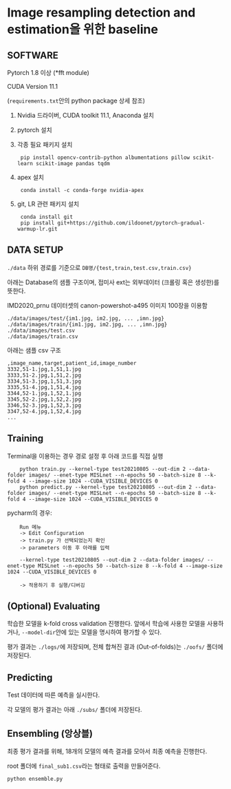 # Image resampling detection and estimation을 위한 baseline


## SOFTWARE 

Pytorch 1.8 이상 (*fft module)

CUDA Version 11.1

(`requirements.txt`안의 python package 상세 참조)

1. Nvidia 드라이버, CUDA toolkit 11.1, Anaconda 설치

2. pytorch 설치

3. 각종 필요 패키지 설치

        pip install opencv-contrib-python albumentations pillow scikit-learn scikit-image pandas tqdm 

4. apex 설치

        conda install -c conda-forge nvidia-apex
        
5. git, LR 관련 패키지 설치

        conda install git
        pip install git+https://github.com/ildoonet/pytorch-gradual-warmup-lr.git


## DATA SETUP 

`./data` 하위 경로를 기준으로 `DB명/{test,train,test.csv,train.csv}`

아래는 Database의 샘플 구조이며, 접미사 ext는 외부데이터 (크롤링 혹은 생성한)를 뜻한다. 

IMD2020_prnu 데이터셋의 canon-powershot-a495 이미지 100장을 이용함



```
./data/images/test/{im1.jpg, im2.jpg, ... ,imn.jpg}
./data/images/train/{im1.jpg, im2.jpg, ... ,imn.jpg}
./data/images/test.csv
./data/images/train.csv

```

아래는 샘플 csv 구조

```
,image_name,target,patient_id,image_number
3332,51-1.jpg,1,51,1.jpg
3333,51-2.jpg,1,51,2.jpg
3334,51-3.jpg,1,51,3.jpg
3335,51-4.jpg,1,51,4.jpg
3344,52-1.jpg,1,52,1.jpg
3345,52-2.jpg,1,52,2.jpg
3346,52-3.jpg,1,52,3.jpg
3347,52-4.jpg,1,52,4.jpg
...

```



## Training



Terminal을 이용하는 경우 경로 설정 후 아래 코드를 직접 실행

        python train.py --kernel-type test20210805 --out-dim 2 --data-folder images/ --enet-type MISLnet --n-epochs 50 --batch-size 8 --k-fold 4 --image-size 1024 --CUDA_VISIBLE_DEVICES 0
        python predict.py --kernel-type test20210805 --out-dim 2 --data-folder images/ --enet-type MISLnet --n-epochs 50 --batch-size 8 --k-fold 4 --image-size 1024 --CUDA_VISIBLE_DEVICES 0

pycharm의 경우: 

        Run 메뉴
        -> Edit Configuration 
        -> train.py 가 선택되었는지 확인 
        -> parameters 이동 후 아래를 입력 

        --kernel-type test20210805 --out-dim 2 --data-folder images/ --enet-type MISLnet --n-epochs 50 --batch-size 8 --k-fold 4 --image-size 1024 --CUDA_VISIBLE_DEVICES 0

        -> 적용하기 후 실행/디버깅



## (Optional) Evaluating

학습한 모델을 k-fold cross validation 진행한다. 앞에서 학습에 사용한 모델을 사용하거나, `--model-dir`안에 있는 모델을 명시하여 평가할 수 있다. 

평가 결과는 `./logs/`에 저장되며, 전체 합쳐진 결과 (Out-of-folds)는  `./oofs/` 폴더에 저장된다. 


## Predicting

Test 데이터에 따른 예측을 실시한다. 

각 모델의 평가 결과는 아래 `./subs/` 폴더에 저장된다. 


## Ensembling (앙상블)

최종 평가 결과를 위해, 18개의 모델의 예측 결과를 모아서 최종 예측을 진행한다. 

root 폴더에 `final_sub1.csv`라는 형태로 출력을 만들어준다. 

```
python ensemble.py
```

